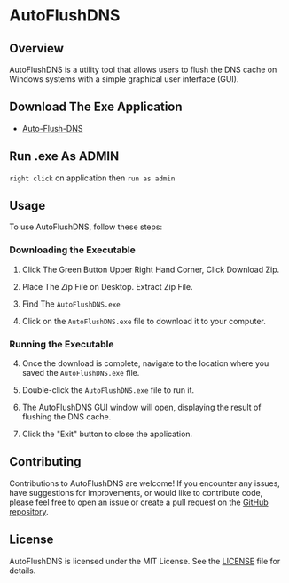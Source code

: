 # AutoFlushDNS

## Overview

AutoFlushDNS is a utility tool that allows users to flush the DNS cache on Windows systems with a simple graphical user interface (GUI).

## Download The Exe Application 
- [Auto-Flush-DNS](https://github.com/KernFerm/AutoFlushDNS/releases/tag/DNS)


## Run .exe As ADMIN
`right click` on application then `run as admin`

## Usage

To use AutoFlushDNS, follow these steps:

### Downloading the Executable

1. Click The Green Button Upper Right Hand Corner, Click Download Zip.

2. Place The Zip File on Desktop. Extract Zip File.

3. Find The `AutoFlushDNS.exe`

4. Click on the `AutoFlushDNS.exe` file to download it to your computer.

### Running the Executable

4. Once the download is complete, navigate to the location where you saved the `AutoFlushDNS.exe` file.

5. Double-click the `AutoFlushDNS.exe` file to run it.

6. The AutoFlushDNS GUI window will open, displaying the result of flushing the DNS cache.

7. Click the "Exit" button to close the application.

## Contributing

Contributions to AutoFlushDNS are welcome! If you encounter any issues, have suggestions for improvements, or would like to contribute code, please feel free to open an issue or create a pull request on the [GitHub repository](https://github.com/KernFerm/AutoFlushDNS).

## License

AutoFlushDNS is licensed under the MIT License. See the [LICENSE](LICENSE) file for details.


